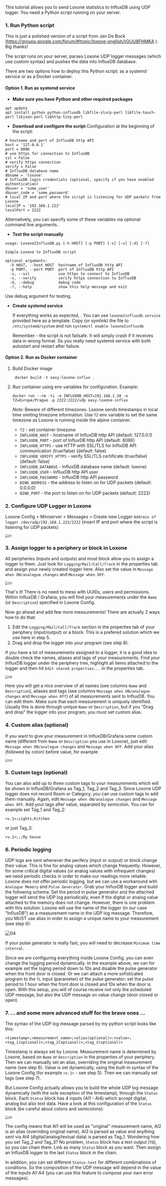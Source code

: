 This tutorial allows you to send Loxone statistics to InfluxDB using UDP logger. You need a Python script running on your server.

### 1. Run Python script

This is just a polished version of a script from Jan De Bock (https://groups.google.com/forum/#!topic/loxone-english/ijOUU8FHMKA ). Big thanks!

The script runs on your server, parses Loxone UDP logger messages (which use custom syntax) and pushes the data into InfluxDB database.

There are two options how to deploy this Python script: as a systemd service or as a Docker container.

#### Option 1. Run as systemd service

* **Make sure you have Python and other required packages**

```
apt update
apt install python python-influxdb libfile-slurp-perl libfile-touch-perl libjson-perl libhttp-tiny-perl
```

* **Download and configure the script**
  Configuration at the beginning of the script:

```
# hostname and port of InfluxDB http API
host = '127.0.0.1'  
port = 8086
# use https for connection to InfluxDB
ssl = False
# verify https connection
verify = False
# InfluxDB database name
dbname = 'loxone'
# InfluxDB login credentials (optional, specify if you have enabled authentication)
dbuser = 'some_user'
dbuser_code = 'some_password'
# local IP and port where the script is listening for UDP packets from Loxone
localIP = '192.168.1.222'
localPort = 2222
```

Alternatively, you can specify some of these variables via optional command line arguments.

* **Test the script manually**

```
usage: Loxone2InfluxDB.py [-h HOST] [-p PORT] [-s] [-v] [-d] [-?]

Simple Loxone to InfluxDB script

optional arguments:
  -h HOST, --host HOST  hostname of InfluxDB http API
  -p PORT, --port PORT  port of InfluxDB http API
  -s, --ssl             use https to connect to InfluxDB
  -v, --verify          verify https connection to InfluxDB
  -d, --debug           debug code
  -?, --help            show this help message and exit
```

Use debug argument for testing.

* **Create systemd service**

  If everything works as expected, . You can use ```loxone2influxdb.service``` provided here as a template. Copy (or symlink) the file to ```/etc/systemd/system``` and run ```systemctl enable loxone2influxdb```

  Remember - the script is not failsafe. It will simply crash if it receives data in wrong format. So you really need systemd service with both autostart and restart after failure.


#### Option 2. Run as Docker container 

1. Build Docker image

   ```
    docker build -t easy-loxone-influx .
   ```

1. Run container using env variables for configuration. Example:

   ```
   docker run --rm -ti -e INFLUXDB_HOST=192.168.1.10 -e TZ=Europe/Prague -p 2222:2222/udp easy-loxone-influx
   ```

   _Note:_ Beware of different timezones. Loxone sends timestamps in local time omiting timezone information. 
   Use `TZ` env variable to set the same timezone as Loxone is running inside the alpine container.

    * `TZ` - set container timezone
    * `INFLUXDB_HOST` - hostname of InfluxDB http API (default: 127.0.0.1)
    * `INFLUXDB_PORT` - port of InfluxDB http API (default: 8086)
    * `INFLUXDB_HTTPS` - use HTTP with SSL/TLS for InflixDB API communication (true/false) (default: false)
    * `INFLUXDB_VERIFY_HTTPS` -  verify SSL/TLS certificate (true/false) (default: false)
    * `INFLUXDB_DATABASE` - InfluxDB database name (default: loxone)
    * `INFLUXDB_USER` - InfluxDB http API user
    * `INFLUXDB_PASSWORD` - InfluxDB http API password
    * `BIND_ADDRESS` - the address to listen on for UDP packets (default: 0.0.0.0)
    * `BIND_PORT` - the port to listen on for UDP packets (default: 2222)


### 2. Configure UDP Logger in Loxone

Loxone Config > Miniserver > Messages > Create new Logger
`Address of logger /dev/udp/192.168.1.222/2222`
(insert IP and port where the script is listening for UDP packets) 

<img src="/pics/01.png" alt="01" style="zoom: 67%;" />

### 3. Assign logger to a periphery or block in Loxone

All peripheries (inputs and outputs) and most block allow you to assign a logger to them. Just look for `Logging/Mail/Call/Track` in the properties tab and assign your newly created logger here. Also set the value in `Message when ON/analogue changes` and `Message when OFF`.

<img src="/pics/02.png" alt="02" style="zoom:67%;" />

That's it! There is no need to mess with UUIDs, users and permissions. Within InfluxDB / Grafana, you will find your measurements under the `Name` (or `Description`) specified in Loxone Config.

Now go ahead and add few more measurements! There are actually 2 ways how to do that:

1. Edit the `Logging/Mail/Call/Track` section in the properties tab of your periphery (input/output) or a block. This is a prefered solution which we use here in step 5.
2. Drag and drop the logger into your program (see step 8). 

If you have a lot of measurements assigned to a logger, it is a good idea to double check the names, aliases and tags of your measurements. Find your InfluxDB logger under the periphery tree, highlight all items attached to the logger and then hit `Edit shared properties...` in the properties tab.  

<img src="/pics/06.png" alt="06" style="zoom:67%;" />

Here you will get a nice overview of all names (see columns `Name` and `Description`), aliases and tags (see columns `Message when ON/analogue changes` and `Message when Off`) of all measurements sent to InfluxDB. You can edit them. Make sure that each measurement is uniquely identified. Usually this is done through unique `Name` or `Description`, but if you "Drag and drop" the logger into your program, you must set custom alias.

### 4. Custom alias (optional)

If you want to give your measurement in InfluxDB/Grafana some custom name (different from `Name` or `Description` you use in Loxone), just edit `Message when ON/analogue changes` and `Message when OFF`. Add your alias (followed by colon) before value, for example

<img src="/pics/03.png" alt="03" style="zoom:67%;" />

### 5. Custom tags (optional)

You can also add up to three custom tags to your measurements which will be shown in InfluxDB/Grafana as Tag_1, Tag_2 and Tag_3. Since Loxone UDP logger does not record Room or Category, you can use custom tags to add them manually. Again, edit `Message when ON/analogue changes` and `Message when OFF`. Add your tags after value, separated by semicolon. You can for example set Tag_1 and Tag_2:

`<v.1>;Lights;Kitchen`

or just Tag_3:

`<v.1>;;;My house`

### 6. Periodic logging

UDP logs are sent whenever the perifery (input or output) or block change their value. This is fine for analog values which change frequently. However, for some critical digital values (or analog values with infrequent changes) we need periodic checks in order to make our readings more reliable. Loxone does not offer periodic logging, but we can use a workaround with `Analogue Memory` and `Pulse Generator`. Grab your InfluxDB logger and build the following schema. Set the period in pulse generator and the attached logger will send the UDP log periodically, even if the digital or analog value attached to the memory does not change.
However, there is one problem with this solution: Loxone will use the name of the logger (in our case "InfluxDB") as a measurement name in the UDP log message. Therefore, you MUST use alias in order to assign a unique name to your measurement (see step 6):

![04](/pics/04a.png)

If your pulse generator is really fast, you will need to decrease `Minimum time interval`. 

Since we are configuring everything inside Loxone Config, you can even change the logging period dynamically. In the example above, we can for example set the loging period down to 10s and disable the pulse generator when the front door is closed. Or we can attach a more sofisticated program to the `TL` input (parameter) of the pulse generator: set the pulse period to 1 hour when the front door is closed and 10s when the door is open. With this setup, you will of course receive not only the scheduled UDP message, but also the UDP message on value change (door closed or open).

### 7. ... and some more advanced stuff for the brave ones ...

The syntax of the UDP log message parsed by my python script looks like this:

`<timestamp>;<measurement_name>;<alias(optional)>:<value>;<tag_1(optional)>;<tag_2(optional)>;<tag_3(optional)>`

Timestamp is always set by Loxone. Measurement name is determined by Loxone, based on `Name` or `Description` in the properties of your periphery. Then we can manually set an alias, overriding the original measurement name (see step 6). Value is set dynamically, using the built-in syntax of the Loxone Config (for example `<v.1>` - see step 5). Then we can manually set tags (see step 7). 

But Loxone Config actually allows you to build the whole UDP log message dynamically (with the sole exception of the timestamp), through the `Status` block. Each `Status` block has 4 inputs (AI1 - AI4) which accept digital, analog but also text data. Have a look at this configuration of the `Status` block (be careful about colons and semicolons):

<img src="/pics/05.png" alt="05" style="zoom:67%;" />

The config means that AI1 will be used as "original" measurement name, AI2 is an alias  (overriding original name), AI3 is parsed as value and anything sent via AI4 (digital/analog/textual data) is parsed as Tag_1. Wondering how you set Tag_2 and Tag_3? No problem, `Status` block has a text output (`TQ`), so you can chain them. Link as many `Status` block as you want. Then assign an InfluxDB logger to the last `Status` block in the chain. 

In addition, you can set different `Status-text` for different combinations of conditions. So the composition of the UDP message will depend in the value of the inputs A1-A4 (you can use this feature to compose your own error messages).